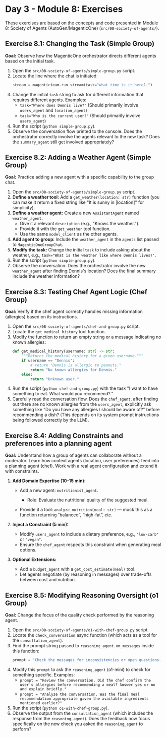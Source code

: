 # Day 3 - Module 8: Exercises

These exercises are based on the concepts and code presented in Module 8: Society of Agents (AutoGen/MagenticOne) (`src/08-society-of-agents/`).

## Exercise 8.1: Changing the Task (Simple Group)

**Goal:** Observe how the MagenticOne orchestrator directs different agents based on the initial task.

1.  Open the `src/08-society-of-agents/simple-group.py` script.
2.  Locate the line where the chat is initiated:
    ```python
    stream = magenticteam.run_stream(task="what time is it here?.")
    ```
3.  Change the initial `task` string to ask for different information that requires different agents. Examples:
    *   `task="Where does Dennis live?"` (Should primarily involve `users_agent` and `location_agent`)
    *   `task="Who is the current user?"` (Should primarily involve `users_agent`)
4.  Run the script (`python simple-group.py`).
5.  Observe the conversation flow printed to the console. Does the orchestrator correctly involve the agents relevant to the new task? Does the `summary_agent` still get involved appropriately?

## Exercise 8.2: Adding a Weather Agent (Simple Group)

**Goal:** Practice adding a new agent with a specific capability to the group chat.

1.  Open the `src/08-society-of-agents/simple-group.py` script.
2.  **Define a weather tool:** Add a `get_weather(location: str)` function (you can make it return a fixed string like "It is sunny in [location]" for simplicity).
3.  **Define a weather agent:** Create a new `AssistantAgent` named `weather_agent`.
    *   Give it a relevant `description` (e.g., "Knows the weather.").
    *   Provide it with the `get_weather` tool function.
    *   Use the same `model_client` as the other agents.
4.  **Add agent to group:** Include the `weather_agent` in the `agents` list passed to `MagenticOneGroupChat`.
5.  **Modify the task:** Change the initial `task` to include asking about the weather, e.g., `task="What is the weather like where Dennis lives?"`.
6.  Run the script (`python simple-group.py`).
7.  Observe the conversation. Does the orchestrator involve the new `weather_agent` after finding Dennis's location? Does the final summary include the weather information?

## Exercise 8.3: Testing Chef Agent Logic (Chef Group)

**Goal:** Verify if the chef agent correctly handles missing information (allergies) based on its instructions.

1.  Open the `src/08-society-of-agents/chef-and-group.py` script.
2.  Locate the `get_medical_history` tool function.
3.  Modify the function to return an empty string or a message indicating no known allergies:
    ```python
    def get_medical_history(username: str) -> str:
        """Returns the medical history for a given username."""
        if username == "Dennis":
            # return "Dennis is allergic to peanuts."
            return "No known allergies for Dennis."
        else:
            return "Unknown user."
    ```
4.  Run the script (`python chef-and-group.py`) with the task "I want to have something to eat. What would you recommend?."
5.  Carefully read the conversation flow. Does the `chef_agent`, after finding out there are no known allergies from the `users_agent`, explicitly ask something like "Do you have any allergies I should be aware of?" before recommending a dish? (This depends on its system prompt instructions being followed correctly by the LLM).

## Exercise 8.4: Adding Constraints and preferences into a planning agent
**Goal:** Understand how a group of agents can collaborate without a moderator. Learn how context agents (location, user preferences) feed into a planning agent (chef). Work with a real agent configuration and extend it with constraints. 

1. **Add Domain Expertise (10–15 min):**

   * Add a new agent: `nutritionist_agent`.

     * Role: Evaluate the nutritional quality of the suggested meal.
   * Provide it a tool: `analyze_nutrition(meal: str)` — mock this as a function returning “balanced”, “high-fat”, etc.

2. **Inject a Constraint (5 min):**

   * Modify `users_agent` to include a dietary preference, e.g., `"low-carb"` or `"vegan"`.
   * Ensure the `chef_agent` respects this constraint when generating meal options.

3. **Optional Extensions:**

   * Add a `budget_agent` with a `get_cost_estimate(meal)` tool.
   * Let agents negotiate (by reasoning in messages) over trade-offs between cost and nutrition.



## Exercise 8.5: Modifying Reasoning Oversight (o1 Group)

**Goal:** Change the focus of the quality check performed by the reasoning agent.

1.  Open the `src/08-society-of-agents/o1-with-chef-group.py` script.
2.  Locate the `check_conversation` async function (which acts as a tool for the `consultation_agent`).
3.  Find the prompt string passed to `reasoning_agent.on_messages` inside this function:
    ```python
    prompt = "Check the messages for inconsistencies or open questions..."
    ```
4.  Modify this `prompt` to ask the `reasoning_agent` (o1-mini) to check for something specific. Examples:
    *   `prompt = "Review the conversation. Did the chef confirm the user's allergies before recommending a meal? Answer yes or no and explain briefly."`
    *   `prompt = "Analyze the conversation. Was the final meal recommendation appropriate given the available ingredients mentioned earlier?"`
5.  Run the script (`python o1-with-chef-group.py`).
6.  Observe the output from the `consultation_agent` (which includes the response from the `reasoning_agent`). Does the feedback now focus specifically on the new check you asked the `reasoning_agent` to perform?
